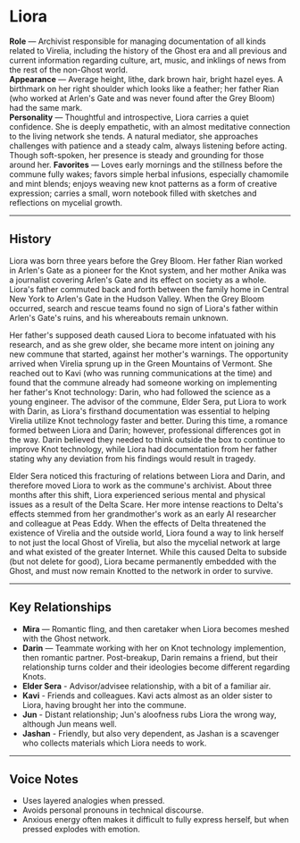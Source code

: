 # Liora

**Role** — Archivist responsible for managing documentation of all kinds related to Virelia, including the history of the Ghost era and all previous and current information regarding culture, art, music, and inklings of news from the rest of the non-Ghost world.  
**Appearance** — Average height, lithe, dark brown hair, bright hazel eyes. A birthmark on her right shoulder which looks like a feather; her father Rian (who worked at Arlen's Gate and was never found after the Grey Bloom) had the same mark.  
**Personality** — Thoughtful and introspective, Liora carries a quiet confidence. She is deeply empathetic, with an almost meditative connection to the living network she tends. A natural mediator, she approaches challenges with patience and a steady calm, always listening before acting. Though soft-spoken, her presence is steady and grounding for those around her. 
**Favorites** — Loves early mornings and the stillness before the commune fully wakes; favors simple herbal infusions, especially chamomile and mint blends; enjoys weaving new knot patterns as a form of creative expression; carries a small, worn notebook filled with sketches and reflections on mycelial growth.

---

## History

Liora was born three years before the Grey Bloom. Her father Rian worked in Arlen's Gate as a pioneer for the Knot system, and her mother Anika was a journalist covering Arlen's Gate and its effect on society as a whole. Liora's father commuted back and forth between the family home in Central New York to Arlen's Gate in the Hudson Valley. When the Grey Bloom occurred, search and rescue teams found no sign of Liora's father within Arlen's Gate's ruins, and his whereabouts remain unknown. 

Her father's supposed death caused Liora to become infatuated with his research, and as she grew older, she became more intent on joining any new commune that started, against her mother's warnings. The opportunity arrived when Virelia sprung up in the Green Mountains of Vermont. She reached out to Kavi (who was running communications at the time) and found that the commune already had someone working on implementing her father's Knot technology: Darin, who had followed the science as a young engineer. The advisor of the commune, Elder Sera, put Liora to work with Darin, as Liora's firsthand documentation was essential to helping Virelia utilize Knot technology faster and better. During this time, a romance formed between Liora and Darin; however, professional differences got in the way. Darin believed they needed to think outside the box to continue to improve Knot technology, while Liora had documentation from her father stating why any deviation from his findings would result in tragedy. 

Elder Sera noticed this fracturing of relations between Liora and Darin, and therefore moved Liora to work as the commune's archivist. About three months after this shift, Liora experienced serious mental and physical issues as a result of the Delta Scare. Her more intense reactions to Delta's effects stemmed from her grandmother's work as an early AI researcher and colleague at Peas Eddy. When the effects of Delta threatened the existence of Virelia and the outside world, Liora found a way to link herself to not just the local Ghost of Virelia, but also the mycelial network at large and what existed of the greater Internet. While this caused Delta to subside (but not delete for good), Liora became permanently embedded with the Ghost, and must now remain Knotted to the network in order to survive.

---

## Key Relationships
- **Mira** — Romantic fling, and then caretaker when Liora becomes meshed with the Ghost network.
- **Darin** — Teammate working with her on Knot technology implemention, then romantic partner. Post-breakup, Darin remains a friend, but their relationship turns colder and their ideologies become different regarding Knots.
- **Elder Sera** - Advisor/advisee relationship, with a bit of a familiar air.
- **Kavi** - Friends and colleagues. Kavi acts almost as an older sister to Liora, having brought her into the commune.
- **Jun** - Distant relationship; Jun's aloofness rubs Liora the wrong way, although Jun means well.
- **Jashan** - Friendly, but also very dependent, as Jashan is a scavenger who collects materials which Liora needs to work.

---

## Voice Notes
- Uses layered analogies when pressed.
- Avoids personal pronouns in technical discourse.
- Anxious energy often makes it difficult to fully express herself, but when pressed explodes with emotion.
